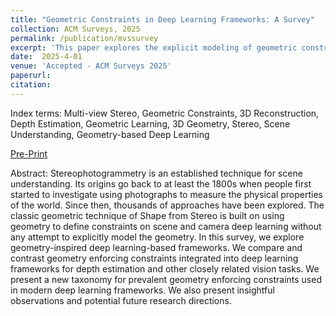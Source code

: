 ```yaml
---
title: "Geometric Constraints in Deep Learning Frameworks: A Survey"
collection: ACM Surveys, 2025
permalink: /publication/mvssurvey
excerpt: 'This paper explores the explicit modeling of geometric constraints in Deep Learning frameworks centered around depth estimation and stereo problems.'
date:  2025-4-01
venue: 'Accepted - ACM Surveys 2025'
paperurl: 
citation: 
---
```

Index terms: Multi-view Stereo, Geometric Constraints, 3D Reconstruction, Depth Estimation, Geometric Learning, 3D Geometry, Stereo, Scene Understanding, Geometry-based Deep Learning

[Pre-Print](https://arxiv.org/abs/2403.12431)

Abstract: Stereophotogrammetry is an established technique for scene understanding. 
    Its origins go back to at least the 1800s when people first started to investigate 
    using photographs to measure the physical properties of the world. 
    Since then, thousands of approaches have been explored. 
    The classic geometric technique of Shape from Stereo is 
    built on using geometry to define constraints on scene and camera
    deep learning without any attempt to explicitly model the geometry. 
    In this survey, we explore geometry-inspired deep learning-based frameworks. 
    We compare and contrast geometry enforcing constraints integrated 
    into deep learning frameworks for depth estimation and other closely 
    related vision tasks. We present a new taxonomy for prevalent 
    geometry enforcing constraints used in modern deep learning frameworks. 
    We also present insightful observations and potential future research directions.
